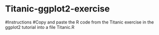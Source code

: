 # Titanic-ggplot2-exercise
#Instructions
#Copy and paste the R code from the Titanic exercise in the ggplot2 tutorial into a file Titanic.R
